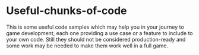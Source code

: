 # Useful-chunks-of-code

This is some useful code samples which may help you in your journey to game development, each one providing a use case or a feature to include to your own code.
Still they should not be considered production-ready and some work may be needed to make them work well in a full game.
